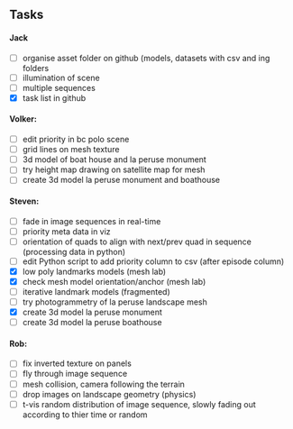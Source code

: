 ## Tasks

#### Jack
- [ ] organise asset folder on github (models, datasets with csv and ing folders
- [ ] illumination of scene
- [ ] multiple sequences
- [x] task list in github

#### Volker:
- [ ] edit priority in bc polo scene
- [ ] grid lines on mesh texture
- [ ] 3d model of boat house and la peruse monument
- [ ] try height map drawing on satellite map for mesh
- [ ] create 3d model la peruse monument and boathouse

#### Steven:
- [ ] fade in image sequences in real-time
- [ ] priority meta data in viz
- [ ] orientation of quads to align with next/prev quad in sequence (processing data in python) 
- [ ] edit Python script to add priority column to csv (after episode column)
- [x] low poly landmarks models (mesh lab)
- [x] check mesh model orientation/anchor (mesh lab)
- [ ] iterative landmark models (fragmented)
- [ ] try photogrammetry of la peruse landscape mesh
- [x] create 3d model la peruse monument
- [ ] create 3d model la peruse boathouse

#### Rob:
- [ ] fix inverted texture on panels
- [ ] fly through image sequence
- [ ] mesh collision, camera following the terrain
- [ ] drop images on landscape geometry (physics)
- [ ] t-vis random distribution of image sequence, slowly fading out according to thier time or random